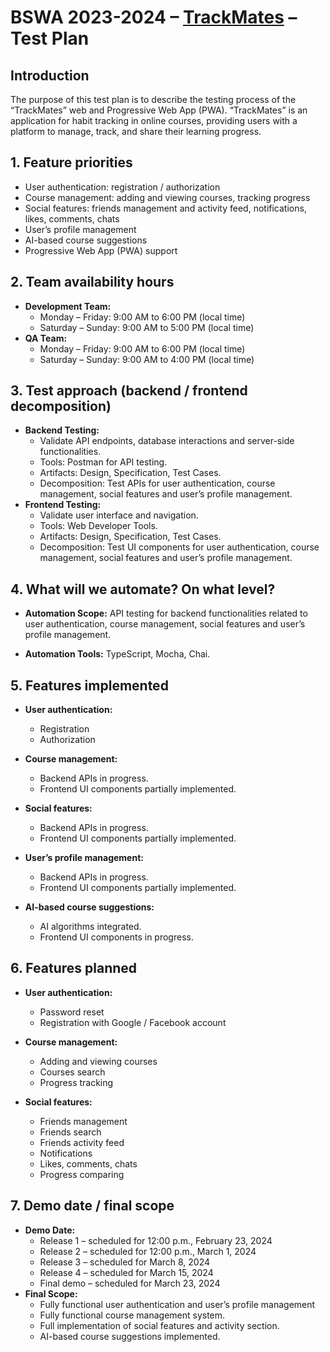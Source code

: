 # BSWA 2023-2024 – [TrackMates](http://development.eu-central-1.elasticbeanstalk.com/) – Test Plan

## Introduction

The purpose of this test plan is to describe the testing process of the “TrackMates” web and Progressive Web App (PWA). “TrackMates” is an application for habit tracking in online courses, providing users with a platform to manage, track, and share their learning progress.

## 1. Feature priorities

- User authentication: registration / authorization
- Course management: adding and viewing courses, tracking progress
- Social features: friends management and activity feed, notifications, likes, comments, chats
- User’s profile management
- AI-based course suggestions
- Progressive Web App (PWA) support

## 2. Team availability hours

- **Development Team:**
  - Monday – Friday: 9:00 AM to 6:00 PM (local time)
  - Saturday – Sunday: 9:00 AM to 5:00 PM (local time)
- **QA Team:**
  - Monday – Friday: 9:00 AM to 6:00 PM (local time)
  - Saturday – Sunday: 9:00 AM to 4:00 PM (local time)

## 3. Test approach (backend / frontend decomposition)

- **Backend Testing:**
  - Validate API endpoints, database interactions and server-side functionalities.
  - Tools: Postman for API testing.
  - Artifacts: Design, Specification, Test Cases.
  - Decomposition: Test APIs for user authentication, course management, social features and user’s profile management.
- **Frontend Testing:**
  - Validate user interface and navigation.
  - Tools: Web Developer Tools.
  - Artifacts: Design, Specification, Test Cases.
  - Decomposition: Test UI components for user authentication, course management, social features and user’s profile management.

## 4. What will we automate? On what level?

- **Automation Scope:**
  API testing for backend functionalities related to user authentication, course management, social features and user’s profile management.

- **Automation Tools:**
  TypeScript, Mocha, Chai.

## 5. Features implemented

- **User authentication:**

  - Registration
  - Authorization

- **Course management:**

  - Backend APIs in progress.
  - Frontend UI components partially implemented.

- **Social features:**

  - Backend APIs in progress.
  - Frontend UI components partially implemented.

- **User’s profile management:**

  - Backend APIs in progress.
  - Frontend UI components partially implemented.

- **AI-based course suggestions:**
  - AI algorithms integrated.
  - Frontend UI components in progress.

## 6. Features planned

- **User authentication:**

  - Password reset
  - Registration with Google / Facebook account

- **Course management:**

  - Adding and viewing courses
  - Courses search
  - Progress tracking

- **Social features:**
  - Friends management
  - Friends search
  - Friends activity feed
  - Notifications
  - Likes, comments, chats
  - Progress comparing

## 7. Demo date / final scope

- **Demo Date:**
  - Release 1 – scheduled for 12:00 p.m., February 23, 2024
  - Release 2 – scheduled for 12:00 p.m., March 1, 2024
  - Release 3 – scheduled for March 8, 2024
  - Release 4 – scheduled for March 15, 2024
  - Final demo – scheduled for March 23, 2024
- **Final Scope:**
  - Fully functional user authentication and user’s profile management
  - Fully functional course management system.
  - Full implementation of social features and activity section.
  - AI-based course suggestions implemented.
